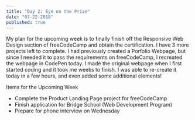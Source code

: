 ```yaml
---
title: "Day 2: Eye on the Prize"
date: "07-22-2018"
published: true
---
```

My plan for the upcoming week is to finally finish off the Responsive Web Design section of freeCodeCamp and obtain the certification. I have 3 more projects left to complete. I had previously created a Porfolio Webpage, but since I needed it to pass the requirements on freeCodeCamp, I recreated the webpage in CodePen today. I made the original webpage when I first started coding and it took me weeks to finish. I was able to re-create it today in a few hours, and even added some additional elements!

Items for the Upcoming Week
* Complete the Product Landing Page project for freeCodeCamp
* Finish application for Bridge School (Web Development Program)
* Prepare for phone interview on Wednesday
